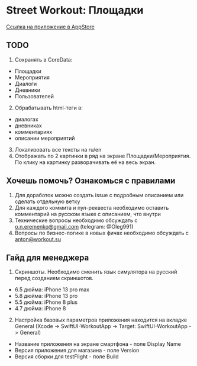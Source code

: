 # Street Workout: Площадки
[Ссылка на приложение в AppStore](https://itunes.apple.com/us/app/jobsy/id1035159361)

## TODO
1. Сохранять в CoreData:
- Площадки
- Мероприятия
- Диалоги
- Дневники
- Пользователей

2. Обрабатывать html-теги в:
- диалогах
- дневниках
- комментариях
- описании мероприятий

3. Локализовать все тексты на ru/en
4. Отображать по 2 картинки в ряд на экране Площадки/Мероприятия. По клику на картинку разворачивать её на весь экран.

## Хочешь помочь? Ознакомься с правилами
1. Для доработок можно создать issue с подробным описанием или сделать отдельную ветку
2. Для каждого коммита и пул-реквеста необходимо оставить комментарий на русском языке с описанием, что внутри
3. Технические вопросы необходимо обсуждать с o.n.eremenko@gmail.com (telegram: @Oleg991)
4. Вопросы по бизнес-логике в новых фичах необходимо обсуждать с anton@workout.su

## Гайд для менеджера
1. Скриншоты. Необходимо сменить язык симулятора на русский перед созданием скриншотов.
- 6.5 дюйма: iPhone 13 pro max
- 5.8 дюйма: iPhone 13 pro
- 5.5 дюйма: iPhone 8 plus
- 4.7 дюйма: iPhone 8

2. Настройка базовых параметров приложения находится на вкладке General (Xcode -> SwiftUI-WorkoutApp -> Target: SwiftUI-WorkoutApp -> General)
- Название приложения на экране смартфона - поле Display Name
- Версия приложения для магазина - поле Version 
- Версия сборки для testFlight - поле Build
